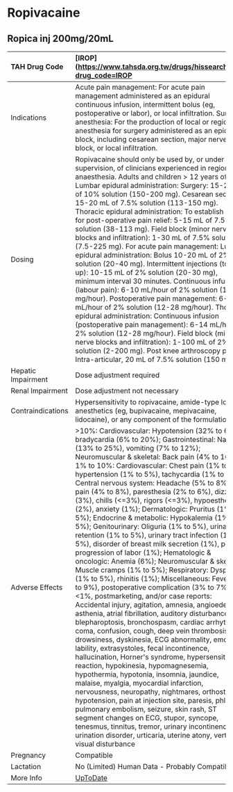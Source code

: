 # Ropivacaine

## Ropica inj 200mg/20mL

| TAH Drug Code      | [IROP](https://www.tahsda.org.tw/drugs/hissearch.php?drug_code=IROP                                                                                                                                                                                                                                                                                                                                                                                                                                                                                                                                                                                                                                                                                                                                                                                                                                                                                                                                                                                                                                                                                                                                                                                                                                                                                                                                                                                                                                                                                                                                                                                                                                                                                                                                      |
|:-------------------|:---------------------------------------------------------------------------------------------------------------------------------------------------------------------------------------------------------------------------------------------------------------------------------------------------------------------------------------------------------------------------------------------------------------------------------------------------------------------------------------------------------------------------------------------------------------------------------------------------------------------------------------------------------------------------------------------------------------------------------------------------------------------------------------------------------------------------------------------------------------------------------------------------------------------------------------------------------------------------------------------------------------------------------------------------------------------------------------------------------------------------------------------------------------------------------------------------------------------------------------------------------------------------------------------------------------------------------------------------------------------------------------------------------------------------------------------------------------------------------------------------------------------------------------------------------------------------------------------------------------------------------------------------------------------------------------------------------------------------------------------------------------------------------------------------------|
| Indications        | Acute pain management: For acute pain management administered as an epidural continuous infusion, intermittent bolus (eg, postoperative or labor), or local infiltration. Surgical anesthesia: For the production of local or regional anesthesia for surgery administered as an epidural block, including cesarean section, major nerve block, or local infiltration.                                                                                                                                                                                                                                                                                                                                                                                                                                                                                                                                                                                                                                                                                                                                                                                                                                                                                                                                                                                                                                                                                                                                                                                                                                                                                                                                                                                                                                   |
| Dosing             | Ropivacaine should only be used by, or under the supervision, of clinicians experienced in regional anaesthesia. Adults and children > 12 years of age: Lumbar epidural administration: Surgery: 15-20 mL of 10% solution (150-200 mg). Cesarean section: 15-20 mL of 7.5% solution (113-150 mg). Thoracic epidural administration: To establish block for post-operative pain relief: 5-15 mL of 7.5% solution (38-113 mg). Field block (minor nerve blocks and infiltration): 1-30 mL of 7.5% solution (7.5-225 mg). For acute pain management: Lumbar epidural administration: Bolus 10-20 mL of 2% solution (20-40 mg). Intermittent injections (top-up): 10-15 mL of 2% solution (20-30 mg), minimum interval 30 minutes. Continuous infusion (labour pain): 6-10 mL/hour of 2% solution (12-20 mg/hour). Postoperative pain management: 6-14 mL/hour of 2% solution (12-28 mg/hour). Thoracic epidural administration: Continuous infusion (postoperative pain management): 6-14 mL/hour of 2% solution (12-28 mg/hour). Field block (minor nerve blocks and infiltration): 1-100 mL of 2% solution (2-200 mg). Post knee arthroscopy pain: Intra-articular, 20 mL of 7.5% solution (150 mg).                                                                                                                                                                                                                                                                                                                                                                                                                                                                                                                                                                                                      |
| Hepatic Impairment | Dose adjustment required                                                                                                                                                                                                                                                                                                                                                                                                                                                                                                                                                                                                                                                                                                                                                                                                                                                                                                                                                                                                                                                                                                                                                                                                                                                                                                                                                                                                                                                                                                                                                                                                                                                                                                                                                                                 |
| Renal Impairment   | Dose adjustment not necessary                                                                                                                                                                                                                                                                                                                                                                                                                                                                                                                                                                                                                                                                                                                                                                                                                                                                                                                                                                                                                                                                                                                                                                                                                                                                                                                                                                                                                                                                                                                                                                                                                                                                                                                                                                            |
| Contraindications  | Hypersensitivity to ropivacaine, amide-type local anesthetics (eg, bupivacaine, mepivacaine, lidocaine), or any component of the formulation                                                                                                                                                                                                                                                                                                                                                                                                                                                                                                                                                                                                                                                                                                                                                                                                                                                                                                                                                                                                                                                                                                                                                                                                                                                                                                                                                                                                                                                                                                                                                                                                                                                             |
| Adverse Effects    | >10%: Cardiovascular: Hypotension (32% to 69%), bradycardia (6% to 20%); Gastrointestinal: Nausea (13% to 25%), vomiting (7% to 12%); Neuromuscular & skeletal: Back pain (4% to 16%) 1% to 10%: Cardiovascular: Chest pain (1% to 5%), hypertension (1% to 5%), tachycardia (1% to 5%); Central nervous system: Headache (5% to 8%), pain (4% to 8%), paresthesia (2% to 6%), dizziness (3%), chills (<=3%), rigors (<=3%), hypoesthesia (2%), anxiety (1%); Dermatologic: Pruritus (1% to 5%); Endocrine & metabolic: Hypokalemia (1% to 5%); Genitourinary: Oliguria (1% to 5%), urinary retention (1% to 5%), urinary tract infection (1% to 5%), disorder of breast milk secretion (1%), poor progression of labor (1%); Hematologic & oncologic: Anemia (6%); Neuromuscular & skeletal: Muscle cramps (1% to 5%); Respiratory: Dyspnea (1% to 5%), rhinitis (1%); Miscellaneous: Fever (2% to 9%), postoperative complication (3% to 7%) <1%, postmarketing, and/or case reports: Accidental injury, agitation, amnesia, angioedema, asthenia, atrial fibrillation, auditory disturbance, blepharoptosis, bronchospasm, cardiac arrhythmia, coma, confusion, cough, deep vein thrombosis, drowsiness, dyskinesia, ECG abnormality, emotional lability, extrasystoles, fecal incontinence, hallucination, Horner's syndrome, hypersensitivity reaction, hypokinesia, hypomagnesemia, hypothermia, hypotonia, insomnia, jaundice, malaise, myalgia, myocardial infarction, nervousness, neuropathy, nightmares, orthostatic hypotension, pain at injection site, paresis, phlebitis, pulmonary embolism, seizure, skin rash, ST segment changes on ECG, stupor, syncope, tenesmus, tinnitus, tremor, urinary incontinence, urination disorder, urticaria, uterine atony, vertigo, visual disturbance |
| Pregnancy          | Compatible                                                                                                                                                                                                                                                                                                                                                                                                                                                                                                                                                                                                                                                                                                                                                                                                                                                                                                                                                                                                                                                                                                                                                                                                                                                                                                                                                                                                                                                                                                                                                                                                                                                                                                                                                                                               |
| Lactation          | No (Limited) Human Data - Probably Compatible                                                                                                                                                                                                                                                                                                                                                                                                                                                                                                                                                                                                                                                                                                                                                                                                                                                                                                                                                                                                                                                                                                                                                                                                                                                                                                                                                                                                                                                                                                                                                                                                                                                                                                                                                            |
| More Info          | [UpToDate](https://www.uptodate.com/contents/ropivacaine-drug-information)                                                                                                                                                                                                                                                                                                                                                                                                                                                                                                                                                                                                                                                                                                                                                                                                                                                                                                                                                                                                                                                                                                                                                                                                                                                                                                                                                                                                                                                                                                                                                                                                                                                                                                                               |

